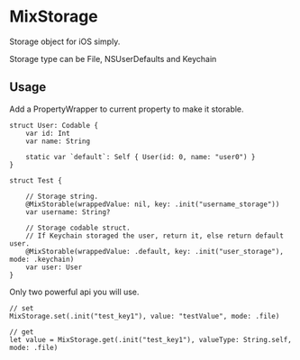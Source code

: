 # MixStorage

Storage object for iOS simply.

Storage type can be File, NSUserDefaults and Keychain

## Usage

Add a PropertyWrapper to current property to make it storable.

    struct User: Codable {
        var id: Int
        var name: String

        static var `default`: Self { User(id: 0, name: "user0") }
    }

    struct Test {

        // Storage string.
        @MixStorable(wrappedValue: nil, key: .init("username_storage"))
        var username: String?

        // Storage codable struct.
        // If Keychain storaged the user, return it, else return default user.
        @MixStorable(wrappedValue: .default, key: .init("user_storage"), mode: .keychain)
        var user: User
    }


Only two powerful api you will use.

    // set
    MixStorage.set(.init("test_key1"), value: "testValue", mode: .file)

    // get
    let value = MixStorage.get(.init("test_key1"), valueType: String.self, mode: .file)
